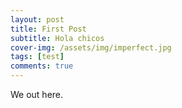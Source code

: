 ```yaml
---
layout: post
title: First Post
subtitle: Hola chicos
cover-img: /assets/img/imperfect.jpg
tags: [test]
comments: true
---
```


We out here.
